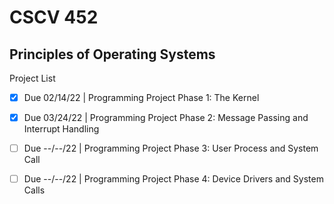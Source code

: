 # CSCV 452
## Principles of Operating Systems

Project List

- [X] Due 02/14/22  |   Programming Project Phase 1:  The Kernel

- [X]  Due 03/24/22  |   Programming Project Phase 2:  Message Passing and Interrupt Handling

- [ ]  Due --/--/22  |   Programming Project Phase 3:  User Process and System Call

- [ ]  Due --/--/22  |   Programming Project Phase 4:  Device Drivers and System Calls
